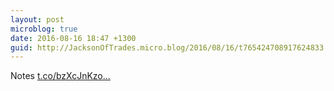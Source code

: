 ```yaml
---
layout: post
microblog: true
date: 2016-08-16 18:47 +1300
guid: http://JacksonOfTrades.micro.blog/2016/08/16/t765424708917624833.html
---
```

Notes [t.co/bzXcJnKzo...](https://t.co/bzXcJnKzoH)
